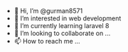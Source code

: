- 👋 Hi, I’m @gurman8571
- 👀 I’m interested in web development
- 🌱 I’m currently learning laravel 8
- 💞️ I’m looking to collaborate on ...
- 📫 How to reach me ...


<!---
gurman8571/gurman8571 is a ✨ special ✨ repository because its `README.md` (this file) appears on your GitHub profile.
You can click the Preview link to take a look at your changes.
--->
